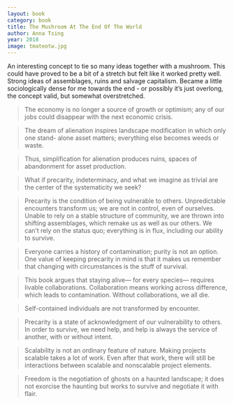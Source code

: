 ```yaml
---
layout: book
category: book
title: The Mushroom At The End Of The World
author: Anna Tsing
year: 2018
image: tmateotw.jpg
---
```

An interesting concept to tie so many ideas together with a mushroom.  This could have proved to be a bit of a stretch but felt like it worked pretty well.  Strong ideas of assemblages, ruins and salvage capitalism.  Became a little sociologically dense for me towards the end - or possibly it’s just overlong, the concept valid, but somewhat overstretched.

> The economy is no longer a source of growth or optimism; any of our jobs could disappear with the next economic crisis.

> The dream of alienation inspires landscape modification in which only one stand- alone asset matters; everything else becomes weeds or waste.

> Thus, simplification for alienation produces ruins, spaces of abandonment for asset production.

> What if precarity, indeterminacy, and what we imagine as trivial are the center of the systematicity we seek?

> Precarity is the condition of being vulnerable to others. Unpredictable encounters transform us; we are not in control, even of ourselves. Unable to rely on a stable structure of community, we are thrown into shifting assemblages, which remake us as well as our others. We can’t rely on the status quo; everything is in flux, including our ability to survive.

> Everyone carries a history of contamination; purity is not an option. One value of keeping precarity in mind is that it makes us remember that changing with circumstances is the stuff of survival.

> This book argues that staying alive— for every species— requires livable collaborations. Collaboration means working across difference, which leads to contamination. Without collaborations, we all die.

> Self-contained individuals are not transformed by encounter.

> Precarity is a state of acknowledgment of our vulnerability to others. In order to survive, we need help, and help is always the service of another, with or without intent.

> Scalability is not an ordinary feature of nature. Making projects scalable takes a lot of work. Even after that work, there will still be interactions between scalable and nonscalable project elements.

> Freedom is the negotiation of ghosts on a haunted landscape; it does not exorcise the haunting but works to survive and negotiate it with flair.
